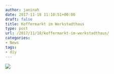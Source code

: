 ```yaml
---
author: janinah
date: 2017-11-18 11:10:51+00:00
draft: false
title: Koffermarkt im Werkstadthaus
type: post
url: /2017/11/18/koffermarkt-im-werkstadthaus/
categories:
- News
tags:
- diy
---
```


![](https://www.fablab-neckar-alb.org/wp-content/uploads/2017/11/Koffermarkt-730x1024.png)

